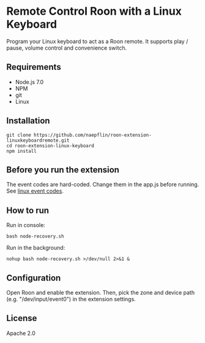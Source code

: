 # Remote Control Roon with a Linux Keyboard

Program your Linux keyboard to act as a Roon remote. It supports play / pause, volume control and convenience switch.

## Requirements

- Node.js 7.0
- NPM
- git
- Linux

## Installation

```
git clone https://github.com/naepflin/roon-extension-linuxkeyboardremote.git
cd roon-extension-linux-keyboard
npm install
```

## Before you run the extension

The event codes are hard-coded. Change them in the app.js before running. See [linux event codes](https://github.com/torvalds/linux/blob/master/include/uapi/linux/input-event-codes.h).


## How to run

Run in console:

`bash node-recovery.sh`

Run in the background:

`nohup bash node-recovery.sh >/dev/null 2>&1 &`

## Configuration

Open Roon and enable the extension. Then, pick the zone and device path (e.g. "/dev/input/event0") in the extension settings.

## License

Apache 2.0

